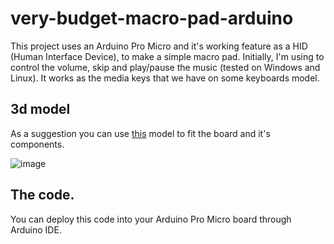 # very-budget-macro-pad-arduino
This project uses an Arduino Pro Micro and it's working feature as a HID (Human Interface Device), to make a simple macro pad. Initially, I'm using to control the volume, skip and play/pause the music (tested on Windows and Linux). It works as the media keys that we have on some keyboards model.

## 3d model
As a suggestion you can use [this](https://www.tinkercad.com/things/6qNC2uKGQGF-mini-macro-pad-arduino-pro-micro-rotary-encoder) model to fit the board and it's components.

![image](https://user-images.githubusercontent.com/5191469/187534022-dfacf4e5-2ab8-426b-b353-e1b3c588e294.png)

## The code.
You can deploy this code into your Arduino Pro Micro board through Arduino IDE.
